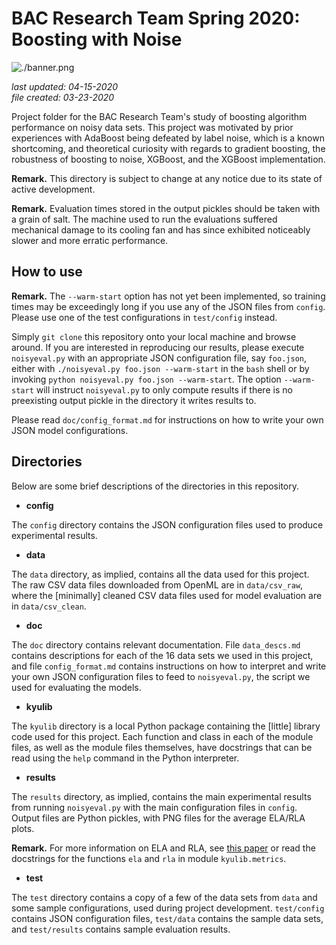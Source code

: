 # BAC Research Team Spring 2020: Boosting with Noise

![./banner.png](./banner.png)

_last updated: 04-15-2020_  
_file created: 03-23-2020_

Project folder for the BAC Research Team's study of boosting algorithm performance on noisy data sets. This project was motivated by prior experiences with AdaBoost being defeated by label noise, which is a known shortcoming, and theoretical curiosity with regards to gradient boosting, the robustness of boosting to noise, XGBoost, and the XGBoost implementation.

**Remark.** This directory is subject to change at any notice due to its state of active development.

**Remark.** Evaluation times stored in the output pickles should be taken with a grain of salt. The machine used to run the evaluations suffered mechanical damage to its cooling fan and has since exhibited noticeably slower and more erratic performance.

## How to use

**Remark.** The `--warm-start` option has not yet been implemented, so training times may be exceedingly long if you use any of the JSON files from `config`. Please use one of the test configurations in `test/config` instead.

Simply `git clone` this repository onto your local machine and browse around. If you are interested in reproducing our results, please execute `noisyeval.py` with an appropriate JSON configuration file, say `foo.json`, either with `./noisyeval.py foo.json --warm-start` in the `bash` shell or by invoking `python noisyeval.py foo.json --warm-start`. The option `--warm-start` will instruct `noisyeval.py` to only compute results if there is no preexisting output pickle in the directory it writes results to.

Please read `doc/config_format.md` for instructions on how to write your own JSON model configurations.

## Directories

Below are some brief descriptions of the directories in this repository.

 * **config**

The `config` directory contains the JSON configuration files used to produce experimental results.

 * **data**

The `data` directory, as implied, contains all the data used for this project. The raw CSV data files downloaded from OpenML are in `data/csv_raw`, where the [minimally] cleaned CSV data files used for model evaluation are in `data/csv_clean`.

 * **doc**

The `doc` directory contains relevant documentation. File `data_descs.md` contains descriptions for each of the 16 data sets we used in this project, and file `config_format.md` contains instructions on how to interpret and write your own JSON configuration files to feed to `noisyeval.py`, the script we used for evaluating the models.

 * **kyulib**

The `kyulib` directory is a local Python package containing the [little] library code used for this project. Each function and class in each of the module files, as well as the module files themselves, have docstrings that can be read using the `help` command in the Python interpreter.

* **results**

The `results` directory, as implied, contains the main experimental results from running `noisyeval.py` with the main configuration files in `config`. Output files are Python pickles, with PNG files for the average ELA/RLA plots.

**Remark.** For more information on ELA and RLA, see [this paper](https://doi.org/10.1016/j.neucom.2014.11.086) or read the docstrings for the functions `ela` and `rla` in module `kyulib.metrics`.

* **test**

The `test` directory contains a copy of a few of the data sets from `data` and some sample configurations, used during project development. `test/config` contains JSON configuration files, `test/data` contains the sample data sets, and `test/results` contains sample evaluation results.